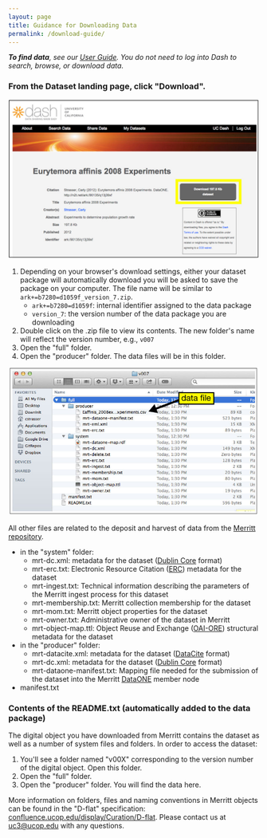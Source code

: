 ```yaml
---
layout: page
title: Guidance for Downloading Data
permalink: /download-guide/
---
```



_**To find data**, see our [User Guide](http://cdluc3.github.io/dash/user-guide). You do not need to log into Dash to search, browse, or download data._

### From the Dataset landing page, click "Download".

![landing page 2](https://raw.githubusercontent.com/CDLUC3/dash/gh-pages/images/userguide/landing2.jpg)

1. Depending on your browser's download settings, either your dataset package will automatically download you will be asked to save the package on your computer. The file name will be similar to ````ark+=b7280=d1059f_version_7.zip````.
   * ````ark+=b7280=d1059f````: internal identifier assigned to the data package
    * ````version_7````: the version number of the data package you are downloading
1. Double click on the .zip file to view its contents. The new folder's name will reflect the version number, e.g., ````v007```` 
1. Open the "full" folder.
1. Open the "producer" folder. The data files will be in this folder.

![files](https://raw.githubusercontent.com/CDLUC3/dash/gh-pages/images/userguide/files.jpg)

All other files are related to the deposit and harvest of data from the [Merritt repository](http://merritt.cdlib.org). 

  * in the "system" folder:
    * mrt-dc.xml: metadata for the dataset ([Dublin Core](http://dublincore.org/) format)
    * mrt-erc.txt: Electronic Resource Citation ([ERC](http://dublincore.org/groups/kernel/spec/)) metadata for the dataset
    * mrt-ingest.txt: Technical information describing the parameters of the Merritt ingest process for this dataset
    * mrt-membership.txt: Merritt collection membership for the dataset
    * mrt-mom.txt: Merritt object properties for the dataset
    * mrt-owner.txt: Administrative owner of the dataset in Merritt
    * mrt-object-map.ttl: Object Reuse and Exchange ([OAI-ORE](http://www.openarchives.org/ore/)) structural metadata  for the dataset
  * in the "producer" folder:
    * mrt-datacite.xml: metadata for the dataset ([DataCite](http://datacite.org) format)
    * mrt-dc.xml: metadata for the dataset ([Dublin Core](http://dublincore.org/) format)
    * mrt-dataone-manifest.txt: Mapping file needed for the submission of the dataset into the Merritt [DataONE](http://dataone.org) member node
  * manifest.txt

### Contents of the README.txt (automatically added to the data package)

The digital object you have downloaded from Merritt contains the dataset as well as a number of system files and folders. In order to access the dataset:

1. You'll see a folder named "v00X" corresponding to the version number of the digital object. Open this folder.
2. Open the "full" folder.
3. Open the "producer" folder. You will find the data here.

More information on folders, files and naming conventions in Merritt objects can be found in the "D-flat" specification: [confluence.ucop.edu/display/Curation/D-flat](https://confluence.ucop.edu/display/Curation/D-flat). Please contact us at uc3@ucop.edu with any questions. 